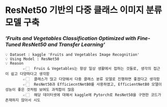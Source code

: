 # ResNet50 기반의 다중 클래스 이미지 분류 모델 구축
### ***'Fruits and Vegetables Classification Optimized with Fine-Tuned ResNet50 and Transfer Learning'***

    💡 Dataset : kaggle 'Fruits and Vegetables Image Recognition'
    💡 Using Model : ResNet50
    💡 Reason
            👉🏻  Fruis & Vegetables는 항상 일상 생활에서 접하는 것들로, 생각의 접근이 쉽고 다양하다고 생각함
            👉🏻  클래스가 많고 다양해서 다중 클래스 분류 모델로 진행하면 좋겠다고 생각함
            👉🏻  ResNet50과 EfficiecntNetB0를 사용하였고, EfficientNetB0 모델이 성능이 좋은 것처럼 보여도 과적합이 많음
            👉🏻  해당 데이터셋에 대해서 kaggle에 Pytorch로 ResNet50을 구현한 코드가 존재하지 않아서 시도




